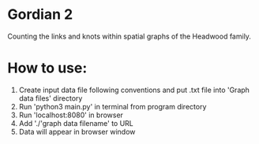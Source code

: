 # Gordian 2

Counting the links and knots within spatial graphs of the Headwood family.

# How to use:

1. Create input data file following conventions and put .txt file into 'Graph data files' directory
2. Run 'python3 main.py' in terminal from program directory
3. Run 'localhost:8080' in browser
4. Add './'graph data filename' to URL
5. Data will appear in browser window
